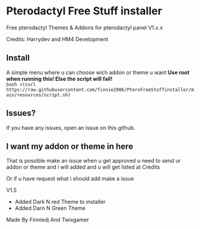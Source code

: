 # Pterodactyl Free Stuff installer
Free pterodactyl Themes & Addons for pterodactyl panel V1.x.x

Credits: Harrydev and HM4 Development

  
  
## Install
A simple menu where u can choose wich addon or theme u want
**Use root when running this! Else the script will fail!**  
`bash <(curl https://raw.githubusercontent.com/finnie2006/PteroFreeStuffinstaller/main/resources/script.sh)`

## Issues?
If you have any issues, open an issue on this github.

## I want my addon or theme in here
That is possible make an issue when u get approved u need to send ur addon or theme and i will added and u will get listed at Credits

Or if u have request what i should add make a issue

V1.5
- Added Dark N red Theme to installer
- Added Darn N Green Theme

Made By Finniedj And Twixgamer
